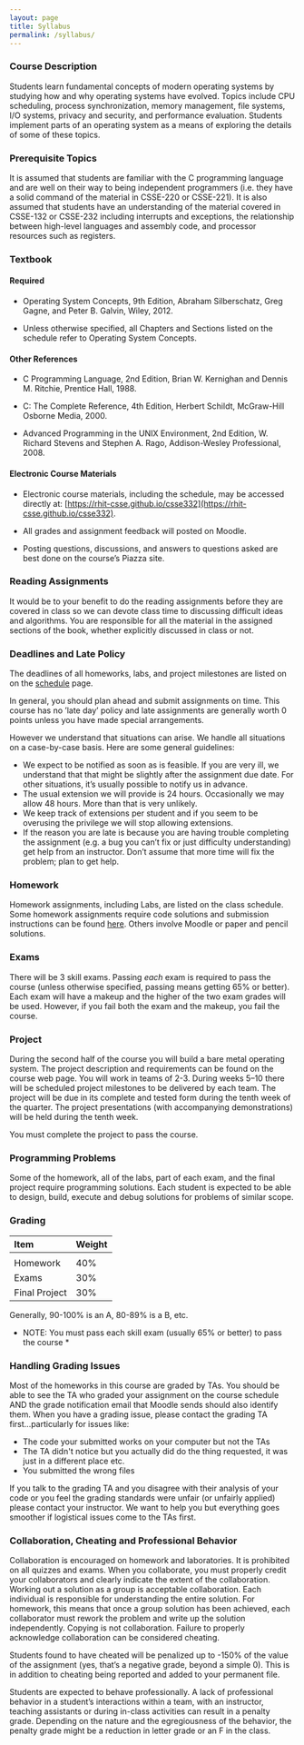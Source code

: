 ```yaml
---
layout: page
title: Syllabus
permalink: /syllabus/
---
```


### Course Description

Students learn fundamental concepts of modern operating systems by studying how and why operating systems have evolved. Topics include CPU scheduling, process synchronization, memory management, file systems, I/O systems, privacy and security, and performance evaluation. Students implement parts of an operating system as a means of exploring the details of some of these topics.

### Prerequisite Topics

It is assumed that students are familiar with the C programming language and are well on their way to being independent programmers (i.e. they have a solid command of the material in CSSE-220 or CSSE-221). It is also assumed that students have an understanding of the material covered in CSSE-132 or CSSE-232 including interrupts and exceptions, the relationship between high-level languages and assembly code, and processor resources such as registers.

### Textbook

#### Required

* Operating System Concepts, 9th Edition, Abraham Silberschatz, Greg Gagne, and Peter B. Galvin, Wiley, 2012.

* Unless otherwise specified, all Chapters and Sections listed on the schedule refer to Operating System Concepts.

#### Other References

* C Programming Language, 2nd Edition, Brian W. Kernighan and Dennis M. Ritchie, Prentice Hall, 1988.

* C: The Complete Reference, 4th Edition, Herbert Schildt, McGraw-Hill Osborne Media, 2000.

* Advanced Programming in the UNIX Environment, 2nd Edition, W. Richard Stevens and Stephen A. Rago, Addison-Wesley Professional, 2008.

#### Electronic Course Materials

* Electronic course materials, including the schedule, may be accessed directly at:
[https://rhit-csse.github.io/csse332](https://rhit-csse.github.io/csse332).

* All grades and assignment feedback will posted on Moodle.

* Posting questions, discussions, and answers to questions asked are best done on the course’s Piazza site.

### Reading Assignments

It would be to your benefit to do the reading assignments before they are covered in class so we can devote class time to discussing difficult ideas and algorithms. You are responsible for all the material in the assigned sections of the book, whether explicitly discussed in class or not.

### Deadlines and Late Policy

The deadlines of all homeworks, labs, and project milestones are listed on on the [schedule](https://rhit-csse.github.io/csse332/schedule.html) page.

In general, you should plan ahead and submit assignments on time. This course has no ’late day’ policy and late assignments are generally worth 0 points unless you have made special arrangements.

However we understand that situations can arise. We handle all situations on a case-by-case basis. Here are some general guidelines:

* We expect to be notified as soon as is feasible. If you are very ill, we understand that that might be slightly after the assignment due date. For other situations, it’s usually possible to notify us in advance.
* The usual extension we will provide is 24 hours. Occasionally we may allow 48 hours. More than that is very unlikely.
* We keep track of extensions per student and if you seem to be overusing the privilege we will stop allowing extensions.
* If the reason you are late is because you are having trouble completing the assignment (e.g. a bug you can’t fix or just difficulty understanding) get help from an instructor. Don’t assume that more time will fix the problem; plan to get help.

### Homework

Homework assignments, including Labs, are listed on the class
schedule. Some homework assignments require code solutions and
submission instructions can be found
[here](https://github.com/RHIT-CSSE/csse332/blob/master/Docs/getting_and_submitting_code.md). Others
involve Moodle or paper and pencil solutions.

### Exams

There will be 3 skill exams.  Passing *each* exam is required to pass
the course (unless otherwise specified, passing means getting 65% or
better).  Each exam will have a makeup and the higher of the two exam
grades will be used.  However, if you fail both the exam and the
makeup, you fail the course.

### Project

During the second half of the course you will build a bare metal
operating system. The project description and requirements can be
found on the course web page. You will work in teams of 2-3. During
weeks 5–10 there will be scheduled project milestones to be delivered
by each team. The project will be due in its complete and tested form
during the tenth week of the quarter. The project presentations (with
accompanying demonstrations) will be held during the tenth week.

You must complete the project to pass the course.

### Programming Problems

Some of the homework, all of the labs, part of each exam, and the final project require programming solutions. Each student is expected to be able to design, build, execute and debug solutions for problems of similar scope.


### Grading

| Item          | Weight |
|:--------------|:-------|
|               |        |
| Homework      | 40%    |
| Exams         | 30%    |
| Final Project | 30%    |

Generally, 90-100% is an A, 80-89% is a B, etc.

* NOTE: You must pass each skill exam (usually 65% or better) to pass the course *

### Handling Grading Issues

Most of the homeworks in this course are graded by TAs.  You should be able to see the TA who graded your assignment on the course schedule AND the grade notification email that Moodle sends should also identify them.  When you have a grading issue, please contact the grading TA first...particularly for issues like:

+ The code your submitted works on your computer but not the TAs
+ The TA didn't notice but you actually did do the thing requested, it was just in a different place etc.
+ You submitted the wrong files

If you talk to the grading TA and you disagree with their analysis of your code or you feel the grading standards were unfair (or unfairly applied) please contact your instructor.  We want to help you but everything goes smoother if logistical issues come to the TAs first.

### Collaboration, Cheating and Professional Behavior

Collaboration is encouraged on homework and laboratories. It is prohibited on all quizzes and exams. When you collaborate, you must properly credit your collaborators and clearly indicate the extent of the collaboration. Working out a solution as a group is acceptable collaboration. Each individual is responsible for understanding the entire solution. For homework, this means that once a group solution has been achieved, each collaborator must rework the problem and write up the solution independently. Copying is not collaboration. Failure to properly acknowledge collaboration can be considered cheating.

Students found to have cheated will be penalized up to -150% of the value of the assignment (yes, that’s a negative grade, beyond a simple 0). This is in addition to cheating being reported and added to your permanent file.

Students are expected to behave professionally. A lack of professional behavior in a student’s interactions within a team, with an instructor, teaching assistants or during in-class activities can result in a penalty grade. Depending on the nature and the egregiousness of the behavior, the penalty grade might be a reduction in letter grade or an F in the class.
